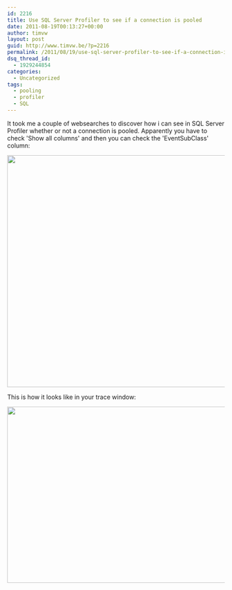 ```yaml
---
id: 2216
title: Use SQL Server Profiler to see if a connection is pooled
date: 2011-08-19T00:13:27+00:00
author: timvw
layout: post
guid: http://www.timvw.be/?p=2216
permalink: /2011/08/19/use-sql-server-profiler-to-see-if-a-connection-is-pooled/
dsq_thread_id:
  - 1929244854
categories:
  - Uncategorized
tags:
  - pooling
  - profiler
  - SQL
---
```

It took me a couple of websearches to discover how i can see in SQL Server Profiler whether or not a connection is pooled. Apparently you have to check 'Show all columns' and then you can check the 'EventSubClass' column:

[<img src="http://www.timvw.be/wp-content/uploads/2011/08/sql_server_profiler_eventsubclass.png" alt="" title="sql_server_profiler_eventsubclass" width="847" height="536" class="alignnone size-full wp-image-2217" srcset="http://www.timvw.be/wp-content/uploads/2011/08/sql_server_profiler_eventsubclass.png 847w, http://www.timvw.be/wp-content/uploads/2011/08/sql_server_profiler_eventsubclass-300x189.png 300w" sizes="(max-width: 847px) 100vw, 847px" />](http://www.timvw.be/wp-content/uploads/2011/08/sql_server_profiler_eventsubclass.png)

This is how it looks like in your trace window:

[<img src="http://www.timvw.be/wp-content/uploads/2011/08/sql_server_profiler_eventsubclass_trace.png" alt="" title="sql_server_profiler_eventsubclass_trace" width="769" height="407" class="alignnone size-full wp-image-2221" srcset="http://www.timvw.be/wp-content/uploads/2011/08/sql_server_profiler_eventsubclass_trace.png 769w, http://www.timvw.be/wp-content/uploads/2011/08/sql_server_profiler_eventsubclass_trace-300x158.png 300w" sizes="(max-width: 769px) 100vw, 769px" />](http://www.timvw.be/wp-content/uploads/2011/08/sql_server_profiler_eventsubclass_trace.png)